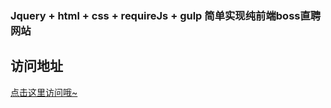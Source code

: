 ### Jquery + html + css + requireJs + gulp 简单实现纯前端boss直聘网站

## 访问地址
[点击这里访问哦~](http://49.234.25.71)

